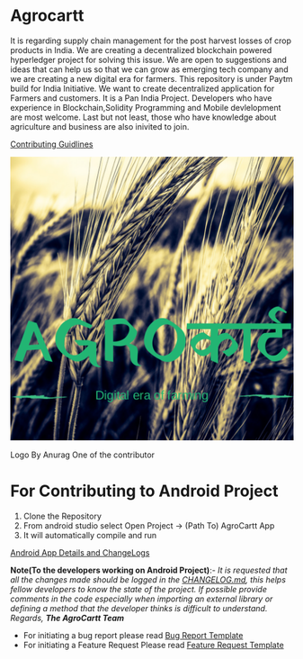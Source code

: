 # Agrocartt
It is regarding supply chain management for the post harvest losses of crop products in India. We are creating a decentralized blockchain powered hyperledger project for solving this issue. We are open to suggestions and ideas that can help us so that we can grow as emerging tech company and we are creating a new digital era for farmers. This repository is under Paytm build for India Initiative. We want to create decentralized application for Farmers and customers. It is a Pan India Project. Developers who have experience in Blockchain,Solidity Programming and Mobile devlelopment are most welcome. Last but not least, those who have knowledge about agriculture and business are also inivited to join.

[Contributing Guidlines](CONTRIBUTING.md)

![Logo By Anurag One of the contributor](logo/agro.png)

Logo By Anurag One of the contributor

# For Contributing to Android Project

1. Clone the Repository
2. From android studio select Open Project -> (Path To) AgroCartt App
3. It will automatically compile and run

[Android App Details and ChangeLogs](AgroCarttApp/CHANGELOG.md)

**Note(To the developers working on Android Project)**:- _It is requested that all the changes made should be logged in the [CHANGELOG.md](AgroCarttApp/CHANGELOG.md), this helps fellow developers to know the state of the project. If possible provide comments in the code especially when importing an external library or defining a method that the developer thinks is difficult to understand. 
Regards, **The AgroCartt Team**_

* For initiating a bug report please read [Bug Report Template](https://github.com/PaytmBuildForIndia/Agrocartt/blob/master/.github/ISSUE_TEMPLATE/bug_report.md)
* For initiating a Feature Request Please read [Feature Request Template](https://github.com/PaytmBuildForIndia/Agrocartt/blob/master/.github/ISSUE_TEMPLATE/feature_request.md)
